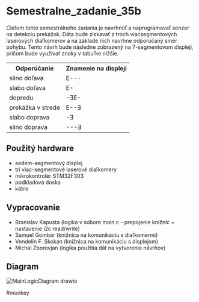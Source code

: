 # Semestralne_zadanie_35b

Cieľom tohto semestrálneho zadania je navrhnúť a naprogramovať senzor na detekciu prekážok. Dáta bude získavať z troch viacsegmentových laserových diaľkomerov a na základe nich navrhne odporúčaný smer pohybu. 
Tento návrh bude následne zobrazený na 7-segmentovom displeji, pričom bude využívať znaky v tabuľke nižšie.  

<div align="center">
	<table>
	  <tr> <th>Odporúčanie</th> <th>Znamenie na displeji</th> </tr>
	  <tr> <td>silno doľava</td> <td>E---</td>  </tr> 
	  <tr>  <td>slabo doľava</td> <td>E-</td> </tr>
	  <tr> <td>dopredu</td> <td>-ƎE-</td> </tr>
	  <tr> <td>prekážka v strede</td> <td>E--Ǝ</td> </tr>
	  <tr> <td>slabo doprava</td> <td>-Ǝ</td> </tr>
	  <tr> <td>silno doprava</td> <td>---Ǝ</td>  </tr>
	</table>
</div>

## Použitý hardware
- sedem-segmentový displej
- tri viac-segmentové laserové diaľkomery
- mikrokontrolér STM32F303
- podkladová doska
- káble


## Vypracovanie
- Branislav Kapusta (logika v súbore main.c - prepojenie knižníc + nastavenie i2c read/write)
- Samuel Gombár (knižnica na komunikáciu s diaľkomermi)
- Vendelín F. Skokan (knižnica na komunikáciu s displejom)
- Michal Zborovjan (logika použitia dát na vytvorenie návrhov)

## Diagram

![MainLogicDiagram drawio](https://github.com/user-attachments/assets/3bac6d6b-7465-4ebd-8832-9660a513969b)



#monkey
